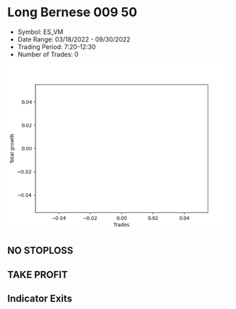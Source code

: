 # Long Bernese 009 50 
- Symbol: ES_VM
- Date Range: 03/18/2022 - 09/30/2022
- Trading Period: 7:20-12:30
- Number of Trades: 0

![Plot](LongBernese00950ES_VM.png)
## NO STOPLOSS










## TAKE PROFIT






## Indicator Exits
